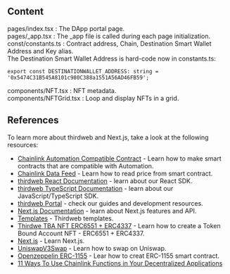 ## Content
pages/index.tsx : The DApp portal page.  
pages/_app.tsx : The _app file is called during each page initialization.  
const/constants.ts : Contract address, Chain, Destination Smart Wallet Address and Key alias.  
The Destination Smart Wallet Address is hard-code now in constants.ts:
```
export const DESTINATIONWALLET_ADDRESS: string = '0x5474C31B545A8101c980C388a1551A56AD46FB59';
```
components/NFT.tsx : NFT metadata.  
components/NFTGrid.tsx : Loop and display NFTs in a grid.   


## References

To learn more about thirdweb and Next.js, take a look at the following resources:
- [Chainlink Automation Compatible Contract](https://docs.chain.link/chainlink-automation/guides/compatible-contracts) - Learn how to make smart contracts that are compatible with Automation.
- [Chainlink Data Feed](https://docs.chain.link/data-feeds) - Learn how to read price from smart contract.
- [thirdweb React Documentation](https://docs.thirdweb.com/react) - learn about our React SDK.
- [thirdweb TypeScript Documentation](https://docs.thirdweb.com/typescript) - learn about our JavaScript/TypeScript SDK.
- [thirdweb Portal](https://docs.thirdweb.com) - check our guides and development resources.
- [Next.js Documentation](https://nextjs.org/docs) - learn about Next.js features and API.
- [Templates](https://thirdweb.com/templates) - Thirdweb templates.
- [Thirdwe TBA NFT ERC6551 + ERC4337](https://www.youtube.com/watch?v=kZakHQMHs1Q&t=1669s) - Learn how to create a Token Bound Account NFT - ERC6551 + ERC4337.
- [Next.js](https://nextjs.org/) - Learn Next.js.
- [UniswapV3Swap](https://docs.uniswap.org/contracts/v3/overview) - Learn how to swap on Uniswap.
- [Openzeppelin ERC-1155](https://docs.openzeppelin.com/contracts/5.x/erc1155) - Lear how to creat ERC-1155 smart contract.
- [11 Ways To Use Chainlink Functions in Your Decentralized Applications](https://blog.chain.link/ways-to-use-chainlink-functions/#the_graph__leveraging_indexed_data_for_defi_applications)


